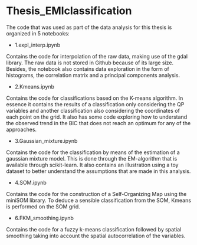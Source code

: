 # Thesis_EMIclassification

The code that was used as part of the data analysis for this thesis is organized in 5 notebooks:

* 1.expl_interp.ipynb

Contains the code for interpolation of the raw data, making use of the gdal library. The raw data is not stored in Github because of its large size.\
Besides, the notebook also contains data exploration in the form of histograms, the correlation matrix and a principal components analysis.

* 2.Kmeans.ipynb

Contains the code for classifications based on the K-means algorithm. In essence it contains the results of a classification only considering the QP variables 
and another classification also considering the coordinates of each point on the grid. It also has some code exploring how to understand the observed trend in the BIC that does not
reach an optimum for any of the approaches.

* 3.Gaussian_mixture.ipynb

Contains the code for the classification by means of the estimation of a gaussian mixture model. This is done through the EM-algorithm that is available through scikit-learn. 
It also contains an illustration using a toy dataset to better understand the assumptions that are made in this analysis.

* 4.SOM.ipynb

Contains the code for the construction of a Self-Organizing Map using the miniSOM library. To deduce a sensible classification from the SOM, Kmeans is performed on the
SOM grid.

* 6.FKM_smoothing.ipynb

Contains the code for a fuzzy k-means classification followed by spatial smoothing taking into account the spatial autocorrelation of the variables.
